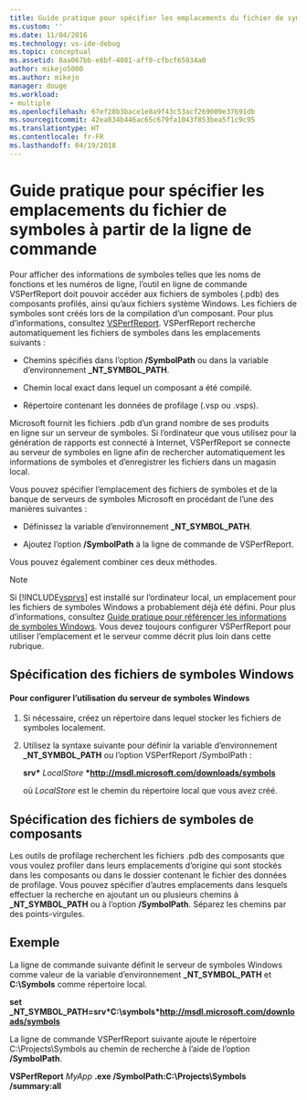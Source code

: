 ```yaml
---
title: Guide pratique pour spécifier les emplacements du fichier de symboles à partir de la ligne de commande | Microsoft Docs
ms.custom: ''
ms.date: 11/04/2016
ms.technology: vs-ide-debug
ms.topic: conceptual
ms.assetid: 8aa067bb-e8bf-4081-aff0-cfbcf65934a0
author: mikejo5000
ms.author: mikejo
manager: douge
ms.workload:
- multiple
ms.openlocfilehash: 67ef28b3bace1e8a9f43c53acf269009e37691db
ms.sourcegitcommit: 42ea834b446ac65c679fa1043f853bea5f1c9c95
ms.translationtype: HT
ms.contentlocale: fr-FR
ms.lasthandoff: 04/19/2018
---
```

# <a name="how-to-specify-symbol-file-locations-from-the-command-line"></a>Guide pratique pour spécifier les emplacements du fichier de symboles à partir de la ligne de commande
Pour afficher des informations de symboles telles que les noms de fonctions et les numéros de ligne, l’outil en ligne de commande VSPerfReport doit pouvoir accéder aux fichiers de symboles (.pdb) des composants profilés, ainsi qu’aux fichiers système Windows. Les fichiers de symboles sont créés lors de la compilation d’un composant. Pour plus d’informations, consultez [VSPerfReport](../profiling/vsperfreport.md). VSPerfReport recherche automatiquement les fichiers de symboles dans les emplacements suivants :  
  
-   Chemins spécifiés dans l’option **/SymbolPath** ou dans la variable d’environnement **_NT_SYMBOL_PATH**.  
  
-   Chemin local exact dans lequel un composant a été compilé.  
  
-   Répertoire contenant les données de profilage (.vsp ou .vsps).  
  
 Microsoft fournit les fichiers .pdb d’un grand nombre de ses produits en ligne sur un serveur de symboles. Si l’ordinateur que vous utilisez pour la génération de rapports est connecté à Internet, VSPerfReport se connecte au serveur de symboles en ligne afin de rechercher automatiquement les informations de symboles et d’enregistrer les fichiers dans un magasin local.  
  
 Vous pouvez spécifier l’emplacement des fichiers de symboles et de la banque de serveurs de symboles Microsoft en procédant de l’une des manières suivantes :  
  
-   Définissez la variable d’environnement **_NT_SYMBOL_PATH**.  
  
-   Ajoutez l’option **/SymbolPath** à la ligne de commande de VSPerfReport.  
  
 Vous pouvez également combiner ces deux méthodes.  
  
> [!NOTE]
>  Si [!INCLUDE[vsprvs](../code-quality/includes/vsprvs_md.md)] est installé sur l’ordinateur local, un emplacement pour les fichiers de symboles Windows a probablement déjà été défini. Pour plus d’informations, consultez [Guide pratique pour référencer les informations de symboles Windows](../profiling/how-to-reference-windows-symbol-information.md). Vous devez toujours configurer VSPerfReport pour utiliser l’emplacement et le serveur comme décrit plus loin dans cette rubrique.  
  
## <a name="specifying-windows-symbol-files"></a>Spécification des fichiers de symboles Windows  
  
#### <a name="to-configure-the-use-of-the-windows-symbol-server"></a>Pour configurer l’utilisation du serveur de symboles Windows  
  
1.  Si nécessaire, créez un répertoire dans lequel stocker les fichiers de symboles localement.  
  
2.  Utilisez la syntaxe suivante pour définir la variable d’environnement **_NT_SYMBOL_PATH** ou l’option VSPerfReport /SymbolPath :  
  
     **srv\*** *LocalStore* **\*http://msdl.microsoft.com/downloads/symbols**  
  
     où *LocalStore* est le chemin du répertoire local que vous avez créé.  
  
## <a name="specifying-component-symbol-files"></a>Spécification des fichiers de symboles de composants  
 Les outils de profilage recherchent les fichiers .pdb des composants que vous voulez profiler dans leurs emplacements d’origine qui sont stockés dans les composants ou dans le dossier contenant le fichier des données de profilage. Vous pouvez spécifier d’autres emplacements dans lesquels effectuer la recherche en ajoutant un ou plusieurs chemins à **_NT_SYMBOL_PATH** ou à l’option **/SymbolPath**. Séparez les chemins par des points-virgules.  
  
## <a name="example"></a>Exemple  
 La ligne de commande suivante définit le serveur de symboles Windows comme valeur de la variable d’environnement **_NT_SYMBOL_PATH** et **C:\Symbols** comme répertoire local.  
  
 **set _NT_SYMBOL_PATH=srv\*C:\symbols\*http://msdl.microsoft.com/downloads/symbols**  
  
 La ligne de commande VSPerfReport suivante ajoute le répertoire C:\Projects\Symbols au chemin de recherche à l’aide de l’option **/SymbolPath**.  
  
 **VSPerfReport**  *MyApp* **.exe /SymbolPath:C:\Projects\Symbols /summary:all**